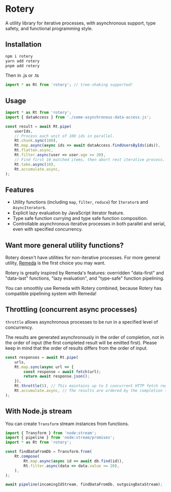 # Rotery

A utility library for iterative processes, with asynchronous support, type safety, and functional programming style.

## Installation

```bash
npm i rotery
yarn add rotery
pnpm add rotery
```

Then in .js or .ts

```ts
import * as Rt from 'rotery'; // tree-shaking supported!
```

## Usage

```ts
import * as Rt from 'rotery';
import { dataAccess } from './some-asynchronous-data-access.js';

const result = await Rt.pipe(
    userIds,
    // Process each unit of 100 ids in parallel.
    Rt.chunk.sync(100),
    Rt.map.async(async ids => await dataAccess.findUsersByIds(ids)),
    Rt.flatten.async,
    Rt.filter.async(user => user.age >= 20),
    // Find first 10 matched items, then abort rest iterative process.
    Rt.take.async(10),
    Rt.accumulate.async,
);
```

## Features

-   Utility functions (including `map`, `filter`, `reduce`) for `Iterator`s and `AsyncIterator`s.
-   Explicit lazy evaluation by JavaScript iterator feature.
-   Type safe function currying and type safe function composition.
-   Controllable asynchronous iterative processes in both parallel and serial, even with specified concurrency.

## Want more general utility functions?

Rotery doesn't have utilities for non-iterative processes. For more general utility, [Remeda](https://remedajs.com/) is the first choice you may want.

Rotery is greatly inspired by Remeda's features: overridden "data-first" and "data-last" functions, "lazy evaluation", and "type-safe" function pipelining.

You can smoothly use Remeda with Rotery combined, because Rotery has compatible pipelining system with Remeda!

## Throttling (concurrent async processes)

`throttle` allows asynchronous processes to be run in a specified level of concurrency.

The results are generated asynchronously in the order of completion, not in the order of input (the first completed result will be emitted first). Please keep in mind that the order of results differs from the order of input.

```ts
const responses = await Rt.pipe(
    urls,
    Rt.map.sync(async url => {
        const response = await fetch(url);
        return await response.json();
    }),
    Rt.throttle(5), // This maintains up to 5 concurrent HTTP fetch requests.
    Rt.accumulate.async, // The results are ordered by the completion time.
);
```

## With Node.js stream

You can create `Transform` stream instances from functions.

```ts
import { Transform } from 'node:stream';
import { pipeline } from 'node:stream/promises';
import * as Rt from 'rotery';

const findDataFromDb = Transform.from(
    Rt.compose(
        Rt.map.async(async id => await db.find(id)),
        Rt.filter.async(data => data.value >= 20),
    ),
);

await pipeline(incomingIdStream, findDataFromDb, outgoingDataStream);
```
